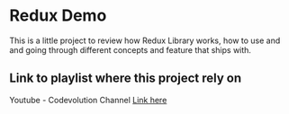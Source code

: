 # Redux Demo

This is a little project to review how Redux Library works, how to use and 
and going through different concepts and feature that ships with.

## Link to playlist where this project rely on

Youtube - Codevolution Channel
[Link here](https://www.youtube.com/watch?v=0awA5Uw6SJE&list=PLC3y8-rFHvwiaOAuTtVXittwybYIorRB3)